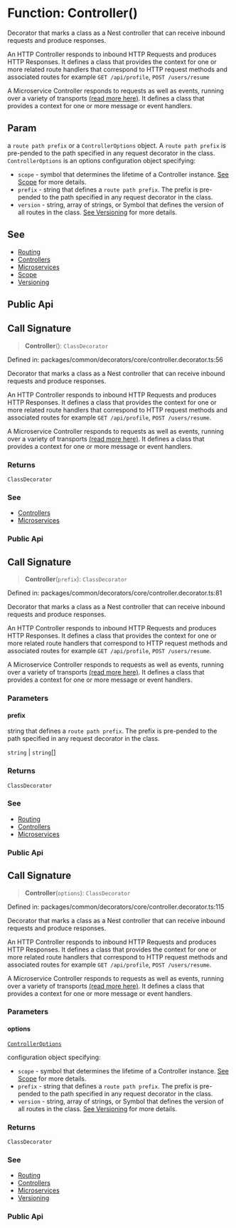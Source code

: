 # Function: Controller()

Decorator that marks a class as a Nest controller that can receive inbound
requests and produce responses.

An HTTP Controller responds to inbound HTTP Requests and produces HTTP Responses.
It defines a class that provides the context for one or more related route
handlers that correspond to HTTP request methods and associated routes
for example `GET /api/profile`, `POST /users/resume`

A Microservice Controller responds to requests as well as events, running over
a variety of transports [(read more here)](https://docs.nestjs.com/microservices/basics).
It defines a class that provides a context for one or more message or event
handlers.

## Param

a `route path prefix` or a `ControllerOptions` object.
A `route path prefix` is pre-pended to the path specified in any request decorator
in the class. `ControllerOptions` is an options configuration object specifying:
- `scope` - symbol that determines the lifetime of a Controller instance.
[See Scope](https://docs.nestjs.com/fundamentals/injection-scopes#usage) for
more details.
- `prefix` - string that defines a `route path prefix`.  The prefix
is pre-pended to the path specified in any request decorator in the class.
- `version` - string, array of strings, or Symbol that defines the version
of all routes in the class. [See Versioning](https://docs.nestjs.com/techniques/versioning)
for more details.

## See

 - [Routing](https://docs.nestjs.com/controllers#routing)
 - [Controllers](https://docs.nestjs.com/controllers)
 - [Microservices](https://docs.nestjs.com/microservices/basics#request-response)
 - [Scope](https://docs.nestjs.com/fundamentals/injection-scopes#usage)
 - [Versioning](https://docs.nestjs.com/techniques/versioning)

## Public Api

## Call Signature

> **Controller**(): `ClassDecorator`

Defined in: packages/common/decorators/core/controller.decorator.ts:56

Decorator that marks a class as a Nest controller that can receive inbound
requests and produce responses.

An HTTP Controller responds to inbound HTTP Requests and produces HTTP Responses.
It defines a class that provides the context for one or more related route
handlers that correspond to HTTP request methods and associated routes
for example `GET /api/profile`, `POST /users/resume`.

A Microservice Controller responds to requests as well as events, running over
a variety of transports [(read more here)](https://docs.nestjs.com/microservices/basics).
It defines a class that provides a context for one or more message or event
handlers.

### Returns

`ClassDecorator`

### See

 - [Controllers](https://docs.nestjs.com/controllers)
 - [Microservices](https://docs.nestjs.com/microservices/basics#request-response)

### Public Api

## Call Signature

> **Controller**(`prefix`): `ClassDecorator`

Defined in: packages/common/decorators/core/controller.decorator.ts:81

Decorator that marks a class as a Nest controller that can receive inbound
requests and produce responses.

An HTTP Controller responds to inbound HTTP Requests and produces HTTP Responses.
It defines a class that provides the context for one or more related route
handlers that correspond to HTTP request methods and associated routes
for example `GET /api/profile`, `POST /users/resume`.

A Microservice Controller responds to requests as well as events, running over
a variety of transports [(read more here)](https://docs.nestjs.com/microservices/basics).
It defines a class that provides a context for one or more message or event
handlers.

### Parameters

#### prefix

string that defines a `route path prefix`.  The prefix
is pre-pended to the path specified in any request decorator in the class.

`string` | `string`[]

### Returns

`ClassDecorator`

### See

 - [Routing](https://docs.nestjs.com/controllers#routing)
 - [Controllers](https://docs.nestjs.com/controllers)
 - [Microservices](https://docs.nestjs.com/microservices/basics#request-response)

### Public Api

## Call Signature

> **Controller**(`options`): `ClassDecorator`

Defined in: packages/common/decorators/core/controller.decorator.ts:115

Decorator that marks a class as a Nest controller that can receive inbound
requests and produce responses.

An HTTP Controller responds to inbound HTTP Requests and produces HTTP Responses.
It defines a class that provides the context for one or more related route
handlers that correspond to HTTP request methods and associated routes
for example `GET /api/profile`, `POST /users/resume`.

A Microservice Controller responds to requests as well as events, running over
a variety of transports [(read more here)](https://docs.nestjs.com/microservices/basics).
It defines a class that provides a context for one or more message or event
handlers.

### Parameters

#### options

[`ControllerOptions`](../interfaces/ControllerOptions.md)

configuration object specifying:

- `scope` - symbol that determines the lifetime of a Controller instance.
[See Scope](https://docs.nestjs.com/fundamentals/injection-scopes#usage) for
more details.
- `prefix` - string that defines a `route path prefix`.  The prefix
is pre-pended to the path specified in any request decorator in the class.
- `version` - string, array of strings, or Symbol that defines the version
of all routes in the class. [See Versioning](https://docs.nestjs.com/techniques/versioning)
for more details.

### Returns

`ClassDecorator`

### See

 - [Routing](https://docs.nestjs.com/controllers#routing)
 - [Controllers](https://docs.nestjs.com/controllers)
 - [Microservices](https://docs.nestjs.com/microservices/basics#request-response)
 - [Versioning](https://docs.nestjs.com/techniques/versioning)

### Public Api
